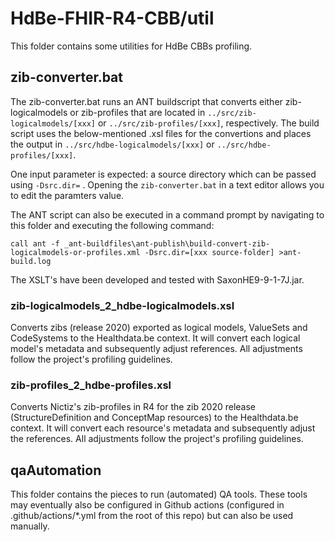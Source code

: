 # HdBe-FHIR-R4-CBB/util
This folder contains some utilities for HdBe CBBs profiling.

## zib-converter.bat

The zib-converter.bat runs an ANT buildscript that converts either zib-logicalmodels or zib-profiles that are located in `../src/zib-logicalmodels/[xxx]` or `../src/zib-profiles/[xxx]`, respectively. The build script uses the below-mentioned .xsl files for the convertions and places the output in `../src/hdbe-logicalmodels/[xxx]` or `../src/hdbe-profiles/[xxx]`.

One input parameter is expected: a source directory which can be passed using `-Dsrc.dir=` . Opening the `zib-converter.bat` in a text editor allows you to edit the paramters value.

The ANT script can also be executed in a command prompt by navigating to this folder and executing the following command:

```
call ant -f _ant-buildfiles\ant-publish\build-convert-zib-logicalmodels-or-profiles.xml -Dsrc.dir=[xxx source-folder] >ant-build.log
```

The XSLT's have been developed and tested with SaxonHE9-9-1-7J.jar.

### zib-logicalmodels_2_hdbe-logicalmodels.xsl
Converts zibs (release 2020) exported as logical models, ValueSets and CodeSystems to the Healthdata.be context. It will convert each logical model's metadata and subsequently adjust references. All adjustments follow the project's profiling guidelines. 

### zib-profiles_2_hdbe-profiles.xsl
Converts Nictiz's zib-profiles in R4 for the zib 2020 release (StructureDefinition and ConceptMap resources) to the Healthdata.be context. It will convert each resource's metadata and subsequently adjust the references. All adjustments follow the project's profiling guidelines. 

## qaAutomation
This folder contains the pieces to run (automated) QA tools. These tools may eventually also be configured in Github actions (configured in .github/actions/*.yml from the root of this repo) but can also be used manually. 
